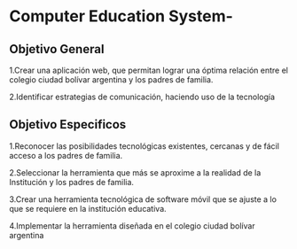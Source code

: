 # Computer Education System-

## Objetivo General 
 1.Crear una aplicación web, que permitan lograr una óptima relación entre el colegio ciudad bolívar argentina y los padres de familia.
 
 2.Identificar estrategias de comunicación, haciendo uso de la tecnología

## Objetivo Especificos 
1.Reconocer las posibilidades tecnológicas existentes, cercanas y de fácil acceso a los padres de familia.

2.Seleccionar la herramienta que más se aproxime a la realidad de la Institución y los padres de familia.

3.Crear una herramienta tecnológica de software móvil que se ajuste a lo que se requiere en la institución educativa.

4.Implementar la herramienta diseñada en el colegio ciudad bolívar argentina



